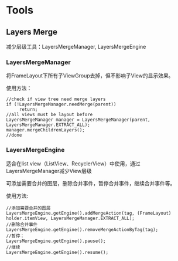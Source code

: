 # Tools

## Layers Merge

减少层级工具：LayersMergeManager, LayersMergeEngine

### LayersMergeManager

将FrameLayout下所有子ViewGroup去掉，但不影响子View的显示效果。

使用方法：
```
//check if view tree need merge layers
if (!LayersMergeManager.needMerge(parent))
     return;
//all views must be layout before
LayersMergeManager manager = LayersMergeManager(parent, LayersMergeManager.EXTRACT_ALL);
manager.mergeChildrenLayers();
//done
```

### LayersMergeEngine

适合在list view（ListView、RecyclerView）中使用，通过LayersMergeManager减少View层级

可添加需要合并的图层，删除合并事件，暂停合并事件，继续合并事件等。

使用方法:
```
//添加需要合并的图层
LayersMergeEngine.getEngine().addMergeAction(tag, (FrameLayout) holder.itemView, LayersMergeManager.EXTRACT_ALL);
//删除合并事件
LayersMergeEngine.getEngine().removeMergeActionByTag(tag);
//暂停：
LayersMergeEngine.getEngine().pause();
//继续
LayersMergeEngine.getEngine().resume();
```